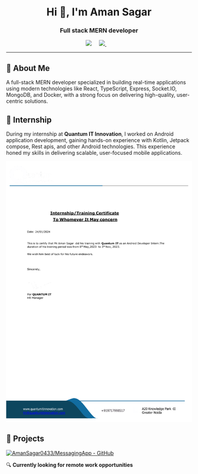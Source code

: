 <h1 align="center">Hi 👋, I'm Aman Sagar</h1>
<h3 align="center">Full stack MERN developer</h3>
<p align='center'>
  <a href="https://www.linkedin.com/in/aman-sagar-b17743212/"><img src="https://img.shields.io/badge/linkedin-%230077B5.svg?&style=for-the-badge&logo=linkedin&logoColor=white" /></a>&nbsp;&nbsp;&nbsp;&nbsp;
  <a href="https://mail.google.com/mail/?view=cm&fs=1&to=aman.0433.sagar@gmail.com&su=Aman" target="_blank">
  <img src="https://img.shields.io/badge/gmail-%23D14836.svg?&style=for-the-badge&logo=gmail&logoColor=white" />
</a>
&nbsp;&nbsp;&nbsp;&nbsp;
</p>

<hr>


## 👀 About Me

A full-stack MERN developer specialized in building real-time applications using modern technologies like React, TypeScript, Express, Socket.IO, MongoDB, and Docker, with a strong focus on delivering high-quality, user-centric solutions.

## 💼 Internship

During my internship at **Quantum IT Innovation**, I worked on Android application development, gaining hands-on experience with Kotlin, Jetpack compose, Rest apis, and other Android technologies. This experience honed my skills in delivering scalable, user-focused mobile applications.

![Internship Certificate](./Files/quantum-it-internship.png)

## 🚀 Projects

[![AmanSagar0433/MessagingApp - GitHub](https://gh-card.dev/repos/AmanSagar0433/MessagingApp.svg)](https://github.com/AmanSagar0433/MessagingApp)

🔍 __Currently looking for remote work opportunities__ 

<br>
